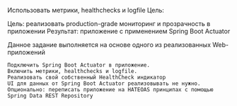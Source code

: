 Использовать метрики, healthchecks и logfile
Цель:

Цель: реализовать production-grade мониторинг и прозрачность в приложении Результат: приложение с применением Spring Boot Actuator

Данное задание выполняется на основе одного из реализованных Web-приложений

    Подключить Spring Boot Actuator в приложение.
    Включить метрики, healthchecks и logfile.
    Реализовать свой собственный HealthCheck индикатор
    UI для данных от Spring Boot Actuator реализовывать не нужно.
    Опционально: переписать приложение на HATEOAS принципах с помощью Spring Data REST Repository
